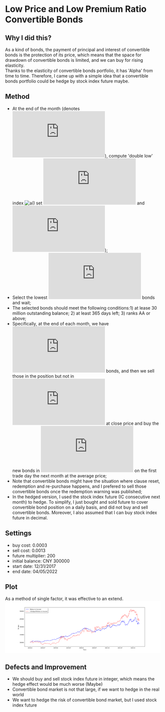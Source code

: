 # Low Price and Low Premium Ratio Convertible Bonds

## Why I did this?

As a kind of bonds, the payment of principal and interest of convertible bonds is the protection of its price, which means that the space for drawdown of convertible bonds is limited, and we can buy for rising elasticity.  
Thanks to the elasticity of convertible bonds portfolio, it has 'Alpha' from time to time. Therefore, I came up with a simple idea that a convertible bonds portfolio could be hedge by stock index future maybe.

## Method

- At the end of the month (denotes ![a](http://latex.codecogs.com/svg.latex?t)), compute 'double low' index ![a](http://latex.codecogs.com/svg.latex?L_{i,t}=pPrice_{i,t}+qPremium_{i,t})(I set ![a](http://latex.codecogs.com/svg.latex?p=0.3) and ![a](http://latex.codecogs.com/svg.latex?q=0.7));
- Select the lowest ![a](http://latex.codecogs.com/svg.latex?N_t) bonds and wait;
- The selected bonds should meet the following conditions:1) at lease 30 million outstanding balance; 2) at least 365 days left; 3) ranks AA or above; 
- Specifically, at the end of each month, we have ![a](http://latex.codecogs.com/svg.latex?N_t) bonds, and then we sell those in the position but not in ![a](http://latex.codecogs.com/svg.latex?N_t) at close price and buy the new bonds in ![a](http://latex.codecogs.com/svg.latex?N_t) on the first trade day the next month at the average price;
- Note that convertible bonds might have the situation where clause reset, redemption and re-purchase happens, and I prefered to sell those convertible bonds once the redemption warning was published; 
- In the hedged version, I used the stock index future (IC consecutive next month) to hedge. To simplify, I just bought and sold future to cover convertible bond position on a daily basis, and did not buy and sell convertible bonds. Moreover, I also assumed that I can buy stock index future in decimal.

## Settings

- buy cost: 0.0003
- sell cost: 0.0013
- future multiplier: 200
- initial balance: CNY 300000
- start date: 12/31/2017
- end date: 04/05/2022

## Plot

As a method of single factor, it was effective to an extend.  
![a](https://github.com/Alexandre316/double-low-convertible-bonds/blob/master/Output/BalanceInAccount.png)


## Defects and Improvement

- We should buy and sell stock index future in integer, which means the hedge effect would be much worse (Maybe)
- Convertible bond market is not that large, if we want to hedge in the real world
- We want to hedge the risk of convertible bond market,  but I used stock index future

